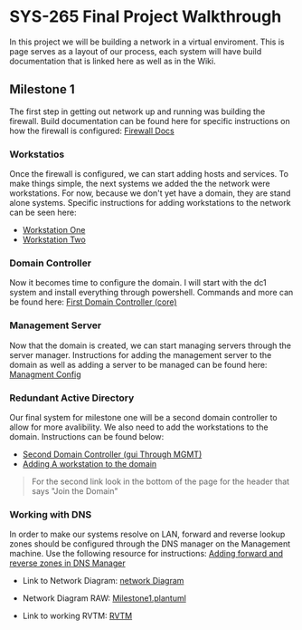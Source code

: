 # SYS-265 Final Project Walkthrough
In this project we will be building a network in a virtual enviroment. This is page serves as a layout of our process, each system will have build documentation that is linked here as well as in the Wiki.

## Milestone 1
The first step in getting out network up and running was building the firewall. Build documentation can be found here for specific instructions on how the firewall is configured: [Firewall Docs](https://github.com/AminDaoudi/Final-Project/wiki/fw)

### Workstatios
Once the firewall is configured, we can start adding hosts and services. To make things simple, the next systems we added the the network were workstations. For now, because we don't yet have a domain, they are stand alone systems. Specific instructions for adding workstations to the network can be seen here: 

 * [Workstation One](https://github.com/AminDaoudi/Final-Project/wiki/w1)
 * [Workstation Two](https://github.com/AminDaoudi/Final-Project/wiki/w2)

### Domain Controller
Now it becomes time to configure the domain. I will start with the dc1 system and install everything through powershell. Commands and more can be found here: [First Domain Controller (core)](https://github.com/AminDaoudi/Final-Project/wiki/dc1)

### Management Server
Now that the domain is created, we can start managing servers through the server manager. Instructions for adding the management server to the domain as well as adding a server to be managed can be found here: [Managment Config](https://github.com/AminDaoudi/Final-Project/wiki/mgmt1)

### Redundant Active Directory
Our final system for milestone one will be a second domain controller to allow for more avalibility. We also need to add the workstations to the domain. Instructions can be found below:

 * [Second Domain Controller (gui Through MGMT)](https://github.com/AminDaoudi/Final-Project/wiki/dc2)
 * [Adding A workstation to the domain](https://github.com/AminDaoudi/Final-Project/wiki/mgmt1)
> For the second link look in the bottom of the page for the header that says "Join the Domain"

### Working with DNS
In order to make our systems resolve on LAN, forward and reverse lookup zones should be configured through the DNS manager on the Management machine. Use the following resource for instructions: [Adding forward and reverse zones in DNS Manager](https://github.com/AminDaoudi/Final-Project/wiki/DNS)


 * Link to Network Diagram: [network Diagram](https://github.com/AminDaoudi/Final-Project/blob/main/milestone1_diagram.png)
   
 * Network Diagram RAW: [Milestone1.plantuml](https://github.com/AminDaoudi/Final-Project/blob/main/milestone1_diagram.plantuml)
   
 * Link to working RVTM: [RVTM](https://docs.google.com/spreadsheets/d/1KhqYi3terW8qqHJKnAM7JFWo6KX1WyqVdzzuYNLLT-Q/edit?usp=sharing)
